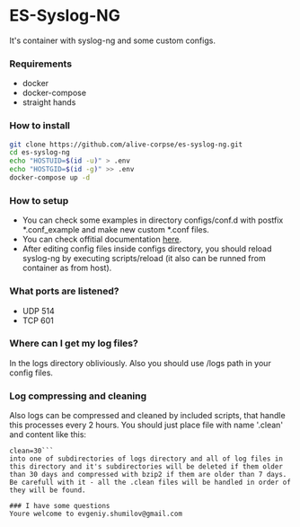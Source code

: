 # ES-Syslog-NG

It's container with syslog-ng and some custom configs.

### Requirements
* docker
* docker-compose
* straight hands

### How to install

```sh
git clone https://github.com/alive-corpse/es-syslog-ng.git
cd es-syslog-ng
echo "HOSTUID=$(id -u)" > .env
echo "HOSTGID=$(id -g)" >> .env
docker-compose up -d
```

### How to setup
* You can check some examples in directory configs/conf.d with postfix *.conf_example and make new custom *.conf files.
* You can check offitial documentation [here](https://www.syslog-ng.com/technical-documents/doc/syslog-ng-open-source-edition/3.19/administration-guide).
* After editing config files inside configs directory, you should reload syslog-ng by executing scripts/reload (it also can be runned from container as from host).

### What ports are listened?
* UDP 514
* TCP 601

### Where can I get my log files?
In the logs directory obliviously. Also you should use /logs path in your config files.

### Log compressing and cleaning
Also logs can be compressed and cleaned by included scripts, that handle this processes every 2 hours. You should just place file with name '.clean' and content like this:
```archive=7
clean=30```
into one of subdirectories of logs directory and all of log files in this directory and it's subdirectories will be deleted if them older than 30 days and compressed with bzip2 if them are older than 7 days. Be carefull with it - all the .clean files will be handled in order of they will be found.

### I have some questions
Youre welcome to evgeniy.shumilov@gmail.com
